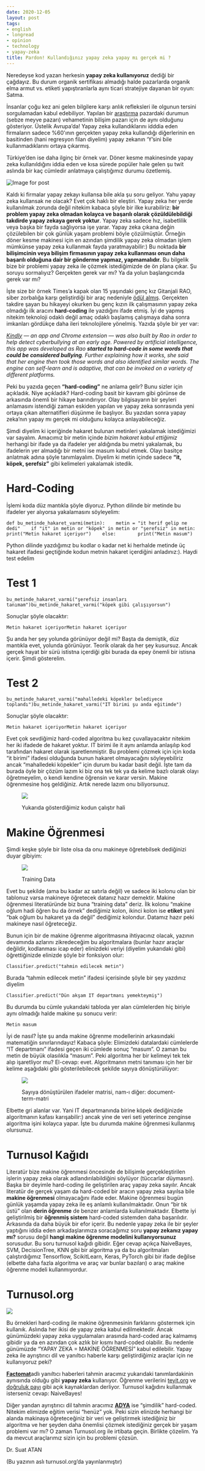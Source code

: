 ```yaml
---
date: 2020-12-05
layout: post
tags:
- english
- longread
- opinion
- technology
- yapay-zeka
title: Pardon! Kullandığınız yapay zeka yapay mı gerçek mi ?
---
```


Neredeyse kod yazan herkesin **yapay zeka kullanıyoruz** dediği bir çağdayız. Bu durum organik sertifikası almadığı halde pazarlarda organik elma armut vs. etiketi yapıştıranlarla aynı ticari stratejiye dayanan bir oyun: Satma.

İnsanlar çoğu kez ani gelen bilgilere karşı anlık refleksleri ile olgunun tersini sorgulamadan kabul edebiliyor. Yapılan bir [araştırma](https://www.theverge.com/2019/3/5/18251326/ai-startups-europe-fake-40-percent-mmc-report) pazardaki durumun (sebze meyve pazarı) vehametinin bilişim pazarı için de aynı olduğunu gösteriyor. Üstelik Avrupa’da! Yapay zeka kullandıklarını idddia eden firmaların sadece %60'ının gerçekten yapay zeka kullandığı diğerlerinin en basitinden (hani regresyon filan diyelim) yapay zekanın ‘Y’sini bile kullanmadıklarını ortaya çıkarmış.

Türkiye’den ise daha ilginç bir örnek var. Döner kesme makinesinde yapay zeka kullanıldığını iddia eden ve kısa sürede popüler hale gelen şu twit aslında bir kaç cümledir anlatmaya çalıştığımız durumu özetlemiş.

![Image for post](/images/12445-1uqgzq0_sfoxwiipextx0iq.png)

Kaldı ki firmalar yapay zekayı kullansa bile akla şu soru geliyor. Yahu yapay zeka kullansak ne olacak? Evet çok haklı bir eleştiri. Yapay zeka her yerde kullanılmak zorunda değil nitekim kabaca şöyle bir ilke kurabiliriz: **bir problem yapay zeka olmadan kolayca ve başarılı olarak çözüldülebildiği takdirde yapay zekaya gerek yoktur**. Yapay zeka sadece hız, isabetlilik veya başka bir fayda sağlıyorsa işe yarar. Yapay zeka çıkana değin çözülebilen bir çok günlük yaşam problemi böyle çözülmüştür. Örneğin döner kesme makinesi için en azından şimdilik yapay zeka olmadan işlem mümkünse yapay zeka kullanmak fayda yaratmayabilir:) Bu noktada **bir bilişimcinin veya bilişim firmasının yapay zeka kullanması onun daha başarılı olduğuna dair bir gönderme yapmaz, yapmamalıdır.** Bu bilgelik bize bir problemi yapay zeka ile çözmek istediğimizde de ön plana çıkar. Şu soruyu sormalıyız? Gerçekten gerek var mı? Ya da yolun başlangıcında gerek var mı?

İşte size bir örnek Times’a kapak olan 15 yaşındaki genç kız Gitanjali RAO, siber zorbalığa karşı geliştirdiği bir araç nedeniyle [ödül almış](https://analyticsindiamag.com/how-this-ai-solution-by-15-yo-won-her-first-ever-times-kid-of-the-year-award/). Gerçekten takdire şayan bu hikayeyi okurken bu genç kızın ilk çalışmasının yapay zeka olmadığı ilk aracını **hard-coding** ile yazdığını ifade etmiş. İyi de yapmış nitekim teknoloji odaklı değil amaç odaklı başlamış çalışmaya daha sonra imkanları gördükçe daha ileri teknolojilere yönelmiş. Yazıda şöyle bir yer var:

_[Kindly](https://kindly.godaddysites.com/) — an app and Chrome extension — was also built by Rao in order to help detect cyberbullying at an early age. Powered by artificial intelligence, this app was developed as Rao **started to hard-code in some words that could be considered bullying**. Further explaining how it works, she said that her engine then took those words and also identified similar words. The engine can self-learn and is adaptive, that can be invoked on a variety of different platforms._

Peki bu yazıda geçen **“hard-coding”** ne anlama gelir? Bunu sizler için açıkladık. Niye açıkladık? Hard-coding basit bir kavram gibi görünse de arkasında önemli bir hikaye barındırıyor. Olay bilgisayarın bir şeyleri anlamasını istendiği zaman eskiden yapılan ve yapay zeka sonrasında yeni ortaya çıkan alternatifleri düşünme ile başlıyor. Bu yazıdan sonra yapay zeka’nın yapay mı gerçek mi olduğunu kolayca anlayabileceğiz.

Şimdi diyelim ki içeriğinde hakaret bulunan metinleri yakalamak istediğimizi var sayalım. Amacımız bir metin içinde _bizim hakaret kabul_ _ettiğimiz_ herhangi bir ifade ya da ifadeler yer aldığında bu metni yakalamak, bu ifadelerin yer almadığı bir metni ise masum kabul etmek. Olayı basitçe anlatmak adına şöyle tanımlayalım. Diyelim ki metin içinde sadece **“it, köpek, şerefsiz”** gibi kelimeleri yakalamak istedik.

# Hard-Coding

İşlemi koda düz mantıkla şöyle diyoruz. Python dilinde bir metinde bu ifadeler yer alıyorsa yakalamasını söyleyelim:

```
def bu_metinde_hakaret_varmi(metin):    metin = "it herif gelip ne dedi"    if "it" in metin or "köpek" in metin or "şerefsiz" in metin:        print("Metin hakaret içeriyor")    else:        print("Metin masum")
```

Python dilinde yazdığımız bu kodlar o kadar net ki herhalde metinde üç hakaret ifadesi geçtiğinde kodun metnin hakaret içerdiğini anladınız:). Haydi test edelim

# Test 1

```
bu_metinde_hakaret_varmi("şerefsiz insanları tanımam")bu_metinde_hakaret_varmi("köpek gibi çalışıyorsun")
```

Sonuçlar şöyle olacaktır:

```
Metin hakaret içeriyorMetin hakaret içeriyor
```

Şu anda her şey yolunda görünüyor değil mi? Başta da demiştik, düz mantıkla evet, yolunda görünüyor. Teorik olarak da her şey kusursuz. Ancak gerçek hayat bir sürü ististna içerdiği gibi burada da epey önemli bir istisna içerir. Şimdi gösterelim.

# Test 2

```
bu_metinde_hakaret_varmi("mahalledeki köpekler belediyece toplandı")bu_metinde_hakaret_varmi("IT birimi şu anda eğitimde")
```

Sonuçlar şöyle olacaktır:

```
Metin hakaret içeriyorMetin hakaret içeriyor
```

Evet çok sevdiğimiz hard-coded algoritma bu kez çuvallayacaktır nitekim her iki ifadede de hakaret yoktur. IT birimi ile it aynı anlamda anlaşılıp kod tarafından hakaret olarak işaretlenmiştir. Bu problemi çözmek için için koda “it birimi” ifadesi olduğunda bunun hakaret olmayacağını söyleyebiliriz ancak “mahalledeki köpekler” için durum bu kadar basit değil. İşte tam da burada öyle bir çözüm lazım ki biz ona tek tek ya da kelime bazlı olarak olayı öğretmeyelim, o kendi kendine öğrensin ve karar versin. Makine öğrenmesine hoş geldiğiniz. Artık nerede lazım onu biliyorsunuz.

<figure>

[![](/images/kodgif.gif)](https://suatatan.wordpress.com/wp-content/uploads/2020/12/kodgif.gif)

<figcaption>

Yukarıda gösterdiğimiz kodun çalıştır hali

</figcaption>

</figure>

# Makine Öğrenmesi

Şimdi keşke şöyle bir liste olsa da onu makineye öğretebilsek dediğinizi duyar gibiyim:

<figure>

[![](/images/tab-1.png)](https://suatatan.wordpress.com/wp-content/uploads/2020/12/tab-1.png)

<figcaption>

Training Data

</figcaption>

</figure>

Evet bu şekilde (ama bu kadar az satırla değil) ve sadece iki kolonu olan bir tablonuz varsa makineye öğretecek datanız hazır demektir. Makine öğrenmesi literatüründe biz buna “training data” deriz. İlk kolonu “makine oğlum hadi öğren bu da örnek” dediğimiz kolon, ikinci kolon ise **etiket** yani “bak oğlum bu hakaret ya da değil” dediğimiz kolondur. Datamız hazır peki makineye nasıl öğreteceğiz.

Bunun için bir de makine öğrenme algoritmasına ihtiyacınız olacak, yazının devamında azlarını zikredeceğim bu algoritmalara (bunlar hazır araçlar değildir, kodlanması icap eder) elinizdeki veriyi (diyelim yukarıdaki gibi) öğrettiğinizde elinizde şöyle bir fonksiyon olur:

```
Classifier.predict("tahmin edilecek metin")
```

Burada “tahmin edilecek metin” ifadesi içerisinde şöyle bir şey yazdınız diyelim

```
Classifier.predict("Dün akşam IT departmanı yemekteymiş")
```

Bu durumda bu cümle yukarıdaki tabloda yer alan cümlelerden hiç biriyle aynı olmadığı halde makine şu sonucu verir:

```
Metin masum
```

İyi de nasıl? İşte şu anda makine öğrenme modellerinin arkasındaki matematiğin sınırlarındayız! Kabaca şöyle: Elimizdeki datalardaki cümlelerde “IT departmanı” ifadesi geçen iki cümlede sonuç “masum”. O zaman bu metin de büyük olasılıkla “masum”. Peki algoritma her bir kelimeyi tek tek alıp işaretliyor mu? El-cevap: evet. Algoritmanın metni tanıması için her bir kelime aşağıdaki gibi gösterilebilecek şekilde sayıya dönüştürülüyor:

<figure>

[![](/images/dtm-1.png)](https://suatatan.wordpress.com/wp-content/uploads/2020/12/dtm-1.png)

<figcaption>

Sayıya dönüştürülen ifadeler matrisi, nam-ı diğer: document-term-matri

</figcaption>

</figure>

Elbette gri alanlar var. Yani IT departmanında birine köpek dediğinizde algoritmanın kafası karışabilir:) ancak yine de veri seti yeterince zenginse algoritma işini kolayca yapar. İşte bu durumda makine öğrenmesi kullanmış olursunuz.

# Turnusol Kağıdı

Literatür bize makine öğrenmesi öncesinde de bilişimle gerçekleştirilen işlerin yapay zeka olarak adlandırılabildiğini söylüyor (tüccarlar düymasın). Başka bir deyimle hard-coding ile geliştirilen araç yapay zeka sayılır. Ancak literatür de gerçek yaşam da hard-coded bir aracın yapay zeka sayılsa bile **makine öğrenmesi** olmayacağını ifade eder. Makine öğrenmesi bugün günlük yaşamda yapay zeka ile eş anlamlı kullanılmaktadır. Onun “bir tık üstü” olan **derin öğrenme** de benzer anlamlarda kullanılmaktadır. Elbette iyi geliştirilmiş bir **öğrenmiş sistem** hard-coded sistemden daha başarılıdır. Arkasında da daha büyük bir efor içerir. Bu nedenle yapay zeka ile bir şeyler yaptığını iddia eden arkadaşlarımıza soracağımız soru **yapay zekanız yapay mı?** sorusu değil **hangi makine öğrenme modelini kullanıyorsunuz** sorusudur. Bu soru turnusol kağıdı gibidir. Eğer cevap açıkça NaiveBayes, SVM, DecisionTree, KNN gibi bir algoritma ya da bu algoritmaları çalıştırdığımız Tensorflow, ScikitLearn, Keras, PyTorch gibi bir ifade değilse (elbette daha fazla algoritma ve araç var bunlar bazıları) o araç makine öğrenme modeli kullanmıyordur.

# Turnusol.org

[![](/images/bg.png)](https://suatatan.wordpress.com/wp-content/uploads/2020/12/bg.png)

Bu örnekleri hard-coding ile makine öğrenmesinin farklarını göstermek için kullanık. Aslında her ikisi de yapay zeka kabul edilmektedir. Ancak günümüzdeki yapay zeka uygulamaları arasında hard-coded araç kalmamış gibidir ya da en azından çok azlık bir kısmı hard-coded olabilir. Bu nedenle günümüzde “YAPAY ZEKA = MAKİNE ÖĞRENMESİ” kabul edilebilir. Yapay zeka ile ayrıştırıcı dil ve yanıltıcı haberle karşı geliştirdiğimiz araçlar için ne kullanıyoruz peki?

[**Factomat**](https://turnusol.org/factomat/editor)adlı yanıltıcı haberleri tahmin aracımız yukarıdaki tanımlardakinin aynısında olduğu gibi **yapay zeka** kullanıyor. Öğrenme verilerini [teyit.org](http://teyit.org) ve [doğruluk payı](https://www.dogrulukpayi.com/) gibi açık kaynaklardan derliyor. Turnusol kağıdını kullanmak isterseniz cevap: NaiveBayes!

Diğer yandan ayrıştırıcı dil tahmin aracımız [**ADYA**](https://turnusol.org/factomat/premium_tool_factomat_nefret_soylem) ise “şimdilik” hard-coded. Nitekim elimizde eğitim verisi “henüz” yok. Peki sizin elinizde herhangi bir alanda makinaya öğreteceğiniz bir veri ve geliştirmek istediğiniz bir algoritma ve her şeyden daha önemlisi çözmek istediğiniz gerçek bir yaşam problemi var mı? O zaman Turnusol.org ile irtibata geçin. Birlikte çözelim. Ya da mevcut araçlarımız sizin için bu problemi çözsün.

Dr. Suat ATAN

(Bu yazının aslı turnusol.org’da yayınlanmıştır)
